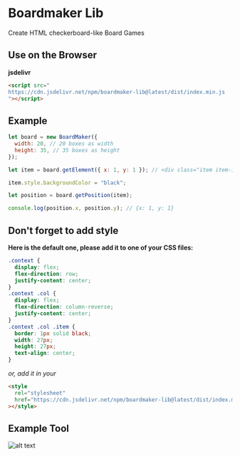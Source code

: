 # Boardmaker Lib

Create HTML checkerboard-like Board Games

## Use on the Browser

**jsdelivr**

```html
<script src="
https://cdn.jsdelivr.net/npm/boardmaker-lib@latest/dist/index.min.js
"></script>
```

## Example

```js
let board = new BoardMaker({
  width: 20, // 20 boxes as width
  height: 35, // 35 boxes as height
});

let item = board.getElement({ x: 1, y: 1 }); // <div class="item item-1"></div>

item.style.backgroundColor = "black";

let position = board.getPosition(item);

console.log(position.x, position.y); // {x: 1, y: 1}
```

## Don't forget to add style

**Here is the default one, please add it to one of your CSS files:**

```css
.context {
  display: flex;
  flex-direction: row;
  justify-content: center;
}
.context .col {
  display: flex;
  flex-direction: column-reverse;
  justify-content: center;
}
.context .col .item {
  border: 1px solid black;
  width: 27px;
  height: 27px;
  text-align: center;
}
```

_or, add it in your <head>_

```html
<style
  rel="stylesheet"
  href="https://cdn.jsdelivr.net/npm/boardmaker-lib@latest/dist/index.min.css"
></style>
```

## Example Tool

![alt text](https://i.imgur.com/tvUeNUU.png)
